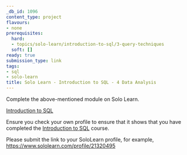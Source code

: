 ```yaml
---
_db_id: 1096
content_type: project
flavours:
- none
prerequisites:
  hard:
  - topics/solo-learn/introduction-to-sql/3-query-techniques
  soft: []
ready: true
submission_type: link
tags:
- sql
- solo-learn
title: Solo Learn - Introduction to SQL - 4 Data Analysis
---
```


Complete the above-mentioned module on Solo Learn.

[Introduction to SQL](https://www.sololearn.com/en/learn/courses/sql-introduction)

Ensure you check your own profile to ensure that it shows that you have completed the [Introduction to SQL](https://www.sololearn.com/en/learn/courses/sql-introduction) course.

Please submit the link to your SoloLearn profile, for example, https://www.sololearn.com/profile/21320495